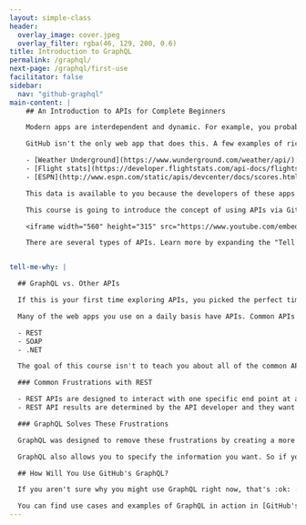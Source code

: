 ```yaml
---
layout: simple-class
header:
  overlay_image: cover.jpeg
  overlay_filter: rgba(46, 129, 200, 0.6)
title: Introduction to GraphQL
permalink: /graphql/
next-page: /graphql/first-use
facilitator: false
sidebar:
  nav: "github-graphql"
main-content: |
    ## An Introduction to APIs for Complete Beginners

    Modern apps are interdependent and dynamic. For example, you probably sign in to various web apps using your GitHub account. These apps may be grabbing your [avatar](https://github.com/blog/1586-identicons) directly from GitHub or some information about your projects. The data about your project is always changing so, as an added bonus, these connections are constantly updating the information that is displayed.

    GitHub isn't the only web app that does this. A few examples of rich data sources are:

    - [Weather Underground](https://www.wunderground.com/weather/api/): get access to your local weather or report it from you home weather station
    - [Flight stats](https://developer.flightstats.com/api-docs/flightstatus/v2): grab information about any flight
    - [ESPN](http://www.espn.com/static/apis/devcenter/docs/scores.html): keep track of your favorite sports team's record

    This data is available to you because the developers of these apps created a public Application Program Interface (API).

    This course is going to introduce the concept of using APIs via GitHub's GraphQL. You'll learn how to gather data from GitHub, and how to make a simple change.

    <iframe width="560" height="315" src="https://www.youtube.com/embed/dsPVrbDHgaY?ecver=1" frameborder="0" allowfullscreen></iframe>

    There are several types of APIs. Learn more by expanding the "Tell me why" section below.


tell-me-why: |

  ## GraphQL vs. Other APIs

  If this is your first time exploring APIs, you picked the perfect time to start. GraphQL is the newest player in the API game and represents a significant leap forward.

  Many of the web apps you use on a daily basis have APIs. Common APIs include:

  - REST
  - SOAP
  - .NET

  The goal of this course isn't to teach you about all of the common API types, but it is worth mentioning some of the advantages GraphQL has over the popular REST API so you can leverage these features in your projects.

  ### Common Frustrations with REST

  - REST APIs are designed to interact with one specific end point at a time. For example, you can get a list of all your issues on GitHub, but you can't get list of issues and the comments on those issues at the same time. This means you often need to make more than one "call" to the API to get the exact information you need.
  - REST API results are determined by the API developer and they want to make sure you have everything you could possibly want. This often means you are getting way more information than you intend to use.

  ### GraphQL Solves These Frustrations

  GraphQL was designed to remove these frustrations by creating a more flexible query structure and allowing you to request information based on connections across traditional data points.

  GraphQL also allows you to specify the information you want. So if you only want to know how many :smile: emoji reactions were on your last comment, you can get precisely that information.

  ## How Will You Use GitHub's GraphQL?

  If you aren't sure why you might use GraphQL right now, that's :ok: :ok_hand:. This course walks through a few examples, and we'll set you confidently on the path of additional use cases.

  You can find use cases and examples of GraphQL in action in [GitHub's official GraphQL documentation](https://developer.github.com/v4/).
---
```

